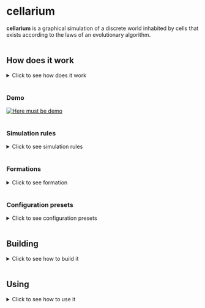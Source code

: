 # cellarium
**cellarium** is a graphical simulation of a discrete world inhabited by cells
that exists according to the laws of an evolutionary algorithm.
<br/>
<br/>

## How does it work
<details>
<summary>Click to see how does it work</summary>
<br/>

This is a cellular automaton that is an evolution simulator.
The world is discrete by space and time.
Space is verticaly limited and horizontaly closed.
In fact simulation world is a two-dimensional section of water
where there are surface on top and bottom down below.

Water is habited by cells. At the beginning there is only one cell.
Each cell ocuppies its own space cell, has own energy level,
command counter, genome, etc.

Genome is a tape of certain size closed at the ends that consists of
separate gens expressed by integers.
Each gene means certain instruction, for example: turn, move, eat, touch.

Command counter is an integer that means an address of current gene.

On each step each cell looks at its command counter, looks at this address
in genome and executes instruction.
Than command counter is incremented.
Conditional and inconditional jumps are available.
According to the principle of the genome, the cell
is similar to the Turing machine.

On each step energy level of cell is decremented and in the case
it reaches zero the cell dies and can disappear or turn into organic.

Energy can be received from photosynthesis, minerals or food.
Photosynthesis is possible during daytime and is more effective
closer to the surface.
Minerals are accumulated more effective closer to the bottom
and can be converted into energy.
Food can be living cells and organic.

The cell that gains enough energy for reproduction is able to bud.
If the cell gains maximal amount of energy it has to bud
and if it can't - it turns into organic.
During budding genome from maternal cell is copied to daughterly one
with some chance of mutation. That's how benign and malignant
behaviour changes can appear.

So cell genome determines its behaviour in simulation.
Cells with the most successful genome survive and give offspring,
other cells die.
Thus the simulation has basic evolutionary factors implemented:
mutations and natural selection.

Since genome determines behaviour of the cell several formation
can arise in the simulation, for example: colonies, winds,
singletons, worms, etc.

Application interface allows you to change simulation speed,
show cells in different modes (diet, energy, etc.)
and also follow specific cell and review its genome.

All simulation parameters can be setted which allows
to establish correspondence of sets of rules to formations
that arise in such conditions.
This is one of the targets of cybernetics.

</details>
</br>

### Demo
[![Here must be demo](https://media.istockphoto.com/photos/barbary-macaque-picture-id824860820?k=20&m=824860820&s=612x612&w=0&h=W8783ZGcqMfDMJoXvBAyDFcSjnOWdKqKhgLGvf-VIuU=)](https://www.youtube.com/watch?v=dQw4w9WgXcQ "Default configuration demo")
</br>
</br>

### Simulation rules
<details>
<summary>Click to see simulation rules</summary>
<br/>

- features of the environment:
    - discrete in space (square cells) and time (ticks, or steps)
    - space above and below is limited, on the sides - closed
    - the ability to get energy from photosynthesis closer
    to the top and minerals - to the bottom
    - change of seasons (moving vertical boundaries that determine
    light zone; can be disabled)
    - change of seasons (the distance between these vertical boundaries changes;
    can be disabled)
    - neighboring cells interfere with the passage of solar energy
    - gamma flash every few steps, causing mutations
    random number of genes of each cell
    - the energy of the dead cell (organic) does not change and is equal to the energy
    cell at the time of her death
    - dead cells (organic) with each tick fall to one cell
    down if there is free space and then settle to the bottom or
    (adjustable) stops after the first obstacle
- in each run, each cell executes a command according to the genome
- cells are processed sequentially with increasing age (so younger cells
have a faster "reaction")
- each cell has a certain set of properties:
    - energy level - an indicator of cell viability:
        - with each tick the level is decremented
        - With the depletion of energy, the cell dies and disappears or becomes organic
        (customizable)
    - cell direction - is determined by an integer from 0 to 7 (0 - up,
    7 - left up)
    - cell position - two positive integers (x - column, y - row)
    - command counter - indicates the command in the genome to be executed
    - genome - closed from the ends of the tape of constant size of integers - genes,
    each of which corresponds to a specific command:
        - commands are divided into final (command counter is incremented)
        and intermediate (conditional transition is performed):
            - the number of intermediate commands per turn is limited to a certain number,
            the number of finals is one
        - the number of commands is equal to the size of the genome (for unconditional transitions)
        and a multiple of 8 (for the number of directions)
        - list of teams:
            - 0 - inaction (final)
            - 1 - return (intermediate):
                - the angle of rotation is the remainder of the division by 8 values ​​of the gene № + 1
            - 2 - move (final):
                - movement in the direction that is the remainder of the division by 8 sums
                own direction and the value of the gene № + 1
                - if the movement failed, the command to touch is executed,
                and the command counter is not incremented
            - 3 - photosynthesis (final):
                - getting energy from the sun
                - the farther from the ellipse formed by the Sun, the less solar
                light
                - time of day affects the horizontal placement of the maximum
                light
                - time of year affects the intensity of light
            - 4 - mineralosynthesis (final):
                - extraction of energy from accumulated minerals
                - minerals accumulate every step (there is a limit)
                - the deeper, the more minerals
            - 5 - eat (final):
                - conversion into food energy in the direction that is the remainder of
                division by 8 sums of the self-direction and the value of the gene № + 1
                - the received energy is equal to the energy of food and does not exceed a certain one
                maximum energy from food or equal to this maximum
                energy (customizable)
            - 6 - bud (final):
                - the daughter cell buds in the direction that is the rest
                from the division by 8 of the sum of its own direction and the value of the gene № + 1
            - 7 - mutate (final):
                - mutation of an arbitrary gene
            - 8 - transfer energy (final):
                - energy transfer in the direction that is the remainder of the division by 8
                the sum of its own direction and the value of the gene № + 1
                - the amount of transmitted energy is equal to the given value
                (value / number of commands * current energy level)
                gene № + 2
            - 9 - touch (intermediate):
                - determine the object in the direction that is the remainder of the division by 8
                the sum of its own direction and the value of the gene № + 1
                - if the front is empty - is added to the command counter
                the value of the gene № + 2
                - if there is organic in front - it is added to the command counter
                the value of the gene № + 3
                - if there is a related cell in front - to the command counter
                the value of the gene № + 4 is added
                - if someone else's cell is in front - to the command counter
                the value of the gene № + 5 is added
                - in a friendly cell the genome differs no more than in
                a certain number of genes
            - 10 - determine the level of own energy (intermediate):
                - control level is a reduced value (value /
                number of commands * maximum energy) gene № + 1
                - if own level is less than control - to command
                the value of the gene № + 2 is added to the counter
                - if the own level is greater than or equal to the control -
                the value of the gene № + 3 is added to the command counter
            - 11 - determine the depth (intermediate):
                - control depth is the given value (value /
                number of commands * maximum depth) of the gene № + 1
                - if the own depth is less than the control - to the command
                the value of the gene № + 2 is added to the counter
                - if the own depth is greater than or equal to the control -
                the value of the gene № + 3 is added to the command counter
            - 12 - determine the level of available solar energy (intermediate):
                - control level is a reduced value (value /
                number of commands * maximum energy from the sun) gene № + 1
                - if own level is less than control - to command
                the value of the gene № + 2 is added to the counter
                - if the own level is greater than or equal to the control -
                the value of the gene № + 3 is added to the command counter
            - 13 - determine the level of available minerals (intermediate):
                - control level is a reduced value (value /
                number of commands * maximum energy from minerals) gene № + 1
                - if own level is less than control - to command
                the value of the gene № + 2 is added to the counter
                - if the own level is greater than or equal to the control -
                the value of the gene № + 3 is added to the command counter
            - 14 - determine the level of available energy from accumulated minerals
            (intermediate):
                - control level is a reduced value (value /
                number of commands * maximum energy from minerals) gene № + 1
                - if own level is less than control - to command
                the value of the gene № + 2 is added to the counter
                - if the own level is greater than or equal to the control -
                the value of the gene № + 3 is added to the command counter
            - all other numbers are unconditional transition commands (add to
            command counter its value)
        - cell color - three positive integers (RGB)
        - energy transfer balance - the difference between transmitted and received energy
        for all time
        - past energy transfer - the symbolic value of the last transferred
        energy (-1, 0 or 1), the value of which fades with time
    - mutations:
        - mutation - change of a random gene to a random value
        - the highest chance of mutation in budding (equal to the maternal,
        and the daughter cell), the smallest - when following instructions
    - reproduction:
        - reproduction occurs by budding of a daughter cell
        - energy is divided in half
        - the daughter cell inherits the color and direction of the mother
        - there is a complete copying of the genome into a daughter cell
        - there is a separate chance of mutation in budding, the same for both cells
        - the daughter cell buds in the first direction of the first free
        cells that are checked clockwise starting from the direction
        mother cell (optional)
        - a cell must multiply if its energy is not less than the maximum
        energy (optional)
        - a cell can multiply if its energy is not less than the minimum
        energy for separation, and the budding command is executed
        - if the cell needs to bud but does not have room for it -
        it becomes organic with energy conservation (optional)

</details>
</br>

### Formations
<details>
<summary>Click to see formation</summary>
<br/>

Here are founded formations:
- gas - cells that move in constant random direction
- singletons - stationary cells that keep distance to each other
- chess - stationary cells located in chess order
- wind - cells that move in constant horizontal direction
- jumpers - cells that move from side to side
- spinners - cells that move in a circle
- sticks - stationary cells located in the form of stick
- diagonal sticks - stationary cells located in the form of stick diagonaly
- worms - cells that located one by one with a certain curvature
- colonies - cells that stick to each other and eat strangers:
    - colonies are possible only if cells can differentiate each other
    - if cells are familiar having less than 3 different gens superpower colony can appear
    - colony nucleation is similar to some kind of wave
    - neighbour colonies extruse each other by eating outside cells
    - when in a colony some cells differ enough to be foreign
    cracks appear that can grow and divide the colony
    - each colony has its own energy sharing and distribution specifics

</details>
</br>

### Configuration presets
<details>
<summary>Click to see configuration presets</summary>
<br/>

Here are available configuration presets and formations that can be found in them:
- default: spinners, worms, colonies, gas, chess, sticks, wind
- akin2: spinners, chess, singletons, wind, colonies, superpower colony
- childEnergy1maximizeFood0: flame
- childEnergy1maximizeFood1: red terror
- daytimes: spinners, gas, wind, colonies
- pinOrganic0: gas, sticks, diagonal sticks, colonies, wind
- cellSize4: just a little bigger world
- mineralEnergy04: worms, spinners, diagonal sticks, jumpers, colonies
- mineralEnergy08: wind, singletons, colonies
- mineralEnergy10: sticks, singletons, jumpers, spinners, colonies

</details>
</br>

## Building
<details>
<summary>Click to see how to build it</summary>
<br/>

The prototype of application is written in Processing so if you don't want
to build the application yourself you can download Processing 3.5+ and run it.
However, Processing version does not contain all available rules,
configuration feature and GUI.

The final version of application is written in C++ using:
1. Dear ImGui
2. OpenGL 4.6 (GLFW and GLAD)
3. Qt 5

Therefore before building you need to satisfy all the dependencies
by taking these steps:
1. Install Qt using your system package manager or [official installer](https://www.qt.io/download).
2. Download [GLFW](https://www.glfw.org/download), build it,
then place static library file in ```c++/lib/```
and header directories in ```c++/include/```.
3. Download [GLAD](https://glad.dav1d.de/),
build it as static or shared library and place it in ```c++/lib/```
or place source file in ```c++/src/cellarium/glad/```,
then place header directory in ```c++/include/```.
4. Clone [Dear ImGui](https://github.com/ocornut/imgui) repository,
then copy all the source and header files from the repository's root
and also ```imgui_impl_glfw*``` with ```imgui_impl_opengl3*``` from ```backends\```
to ```c++/src/cellarium/dear_imgui/```.

To build the application run these commands from ```c++/``` directory:
```bash
cmake .
cmake -build .
```
You will have ```./bin/cellarium``` builded.

</details>
</br>

## Using
<details>
<summary>Click to see how to use it</summary>
<br/>

Run the application with ```-h``` parameter to see help information.
Use ```-c``` parameter to see controls help information.
Use ```-g``` parameter to generate default configuration so you can edit it and use.
Run the application with configuration file specified to start simulation.

</details>
</br>
